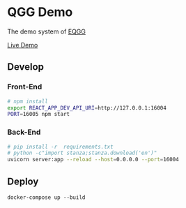 # QGG Demo
The demo system of [EQGG](https://github.com/p208p2002/Neural-Question-Group-Generation)

[Live Demo](https://qgg-demo.nlpnchu.org)
## Develop
### Front-End
```sh
# npm install
export REACT_APP_DEV_API_URI=http://127.0.0.1:16004
PORT=16005 npm start
```
### Back-End
```sh
# pip install -r  requirements.txt
# python -c"import stanza;stanza.download('en')"
uvicorn server:app --reload --host=0.0.0.0 --port=16004
```
## Deploy
```
docker-compose up --build
```